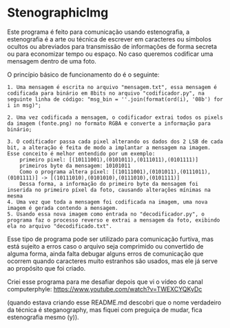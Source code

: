 # StenographicImg

Este programa é feito para comunicação usando estenografia, a estenografia é a arte ou técnica de escrever em caracteres ou símbolos ocultos ou abreviados para transmissão de informações de forma secreta ou para economizar tempo ou espaço. No caso queremos codificar uma mensagem dentro de uma foto.

O princípio básico de funcionamento do é o seguinte:

    1. Uma mensagem é escrita no arquivo "mensagem.txt", essa mensagem é codificada para binário em 8bits no arquivo "codificador.py", na seguinte linha de código: "msg_bin = ''.join(format(ord(i), '08b') for i in msg)";
    
    2. Uma vez codificada a mensagem, o codificador extrai todos os pixels da imagem (fonte.png) no formato RGBA e converte a informação para binário;

    3. O codificador passa cada pixel alterando os dados dos 2 LSB de cada bit, a alteração é feita de modo a implantar a mensagem na imagem. Esse conceito é melhor entendido por um exemplo:
        primeiro pixel: [(10111001),(0101011),(0111011),(0101111)]
        primeiros byte da mensagem: 10101011
        Como o programa altera píxel: [(10111001),(0101011),(0111011),(0101111)] -> [(10111010),(0101010),(0111010),(0101111)]
        Dessa forma, a informação do primeiro byte da mensagem foi inserida no primeiro píxel da foto, causando alterações mínimas na mesma
    4. Uma vez que toda a mensagem foi codificada na imagem, uma nova imagem é gerada contendo a mensagem.
    5. Usando essa nova imagem como entrada no "decodificador.py", o programa faz o processo reverso e extrai a mensagem da foto, exibindo ela no arquivo "decodificado.txt".

Esse tipo de programa pode ser utilizado para comunicação furtiva, mas está sujeito a erros caso o arquivo seja comprimido ou convertido de alguma forma, ainda falta debugar alguns erros de comunicação que ocorrem quando caracteres muito estranhos são usados, mas ele já serve ao propósito que foi criado.

Criei esse programa para me desafiar depois que vi o vídeo do canal computerphyle: https://www.youtube.com/watch?v=TWEXCYQKyDc

(quando estava criando esse README.md descobri que o nome verdadeiro da técnica é steganography, mas fiquei com preguiça de mudar, fica estenografia mesmo (y)).
